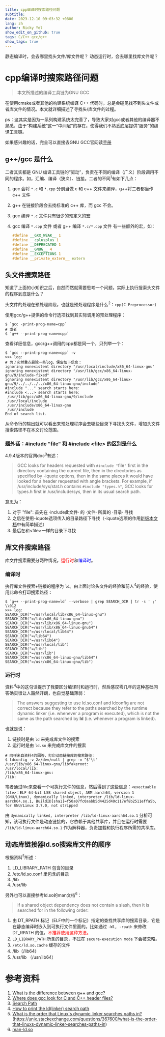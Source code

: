 ```yaml
---
title: cpp编译时搜索路径问题
subtitle:
date: 2023-12-10 09:03:32 +0800
lang: zh
author: Ricky Yel
show_edit_on_github: true
tags: C/C++ gcc/g++
show_tags: true
---
```

静态编译时，会去哪里找头文件/库文件呢？
动态运行时，会去哪里找库文件呢？
<!--more-->

# cpp编译时搜索路径问题

> 本文所描述的编译工具链为GNU GCC

在使用cmake或者其他的构建系统编译 C++ 代码时，总是会碰见找不到头文件或者库文件的情况。本文就详细描述了寻找头/库文件的过程。

ps：这其实是因为一系列构建系统太完善了，导致大家对gcc或者其他的编译器不熟悉，由于“构建系统”这一“中间层”的存在，使得我们不熟悉底层提供“服务”的编译工具链。

如果感兴趣的话，完全可以直接去GNU GCC官网读[手册](https://gcc.gnu.org/onlinedocs/)

## g++/gcc 是什么

二者其实都是 GNU 编译工具链的“驱动”，负责在不同的编译（广义）阶段调用不同的程序。如，汇编、编译（狭义）、链接。二者的不同<sup>1</sup>有如下几点：

1. gcc 会将 `*.c` 和 `*.cpp` 分别当做 c 和 c++ 文件来编译，g++将二者都当作 c++ 文件

2. g++ 在链接阶段会去找标准的 c++ 库，而 gcc 不会。

3. gcc 编译 `*.c` 文件只有很少的预定义的宏

4. gcc 编译 `*.cpp` 文件 或者 g++ 编译 `*.c/*.cpp` 文件 有一些额外的宏，如：
   ```cpp
   #define __GXX_WEAK__ 1
   #define __cplusplus 1
   #define __DEPRECATED 1
   #define __GNUG__ 4
   #define __EXCEPTIONS 1
   #define __private_extern__ extern
   ```

## 头文件搜索路径

知道了上面的小知识之后，自然而然就需要思考一个问题，实际上执行搜索头文件的程序到底是什么？

头文件的处理在预处理阶段，也就是预处理程序是什么<sup>2</sup>：`cpp(C Preprocessor)`

使用gcc/g++提供的命令行选项找到其实际调用的预处理程序：

```shell
$ `gcc -print-prog-name=cpp`
# 或者
$ `g++ --print-prog-name=cpp`
```

查看详细信息，gcc/g++调用的cpp都是同一个，只列举一个：

```shell
$ `gcc --print-prog-name=cpp` -v
>>> log: 
# 为了突然重点删除一些log，保留如下信息：
ignoring nonexistent directory "/usr/local/include/x86_64-linux-gnu"
ignoring nonexistent directory "/usr/lib/gcc/x86_64-linux-gnu/9/include-fixed"
ignoring nonexistent directory "/usr/lib/gcc/x86_64-linux-gnu/9/../../../../x86_64-linux-gnu/include"
#include "..." search starts here:
#include <...> search starts here:
 /usr/lib/gcc/x86_64-linux-gnu/9/include
 /usr/local/include
 /usr/include/x86_64-linux-gnu
 /usr/include
End of search list.
```

从命令行的输出就可以看出来预处理程序会去哪些目录下寻找头文件，增加头文件搜索路径不在本文讨论范围。

### 题外话：\#include "file" 和 \#include \<file\> 的区别是什么

4.9.4版本的官网doc<sup>3</sup>有述：

> GCC looks for headers requested with `#include "`file`"` first in the directory containing the current file, then in the directories as specified by -iquote options, then in the same places it would have looked for a header requested with angle brackets. For example, if /usr/include/sys/stat.h contains `#include "types.h"`, GCC looks for types.h first in /usr/include/sys, then in its usual search path.

意思为：

1. 对于 "file": 首先在 ·include此文件· 的 ·文件· 所属的 ·目录·  寻找
2. 之后在使用-iquote选项传入的目录路径下寻找（-iquote选项的作用[新版本文档](https://gcc.gnu.org/onlinedocs/gcc-11.4.0/cpp/Search-Path.html)中有简单描述）
3. 最后在和\<file\>一样的目录下寻找

## 库文件搜索路径

库文件搜索需要分两种情况，<font color = red>运行时</font>和<font color = blue>编译时</font>。

### 编译时

执行库文件搜索+链接的程序为 `ld`。由上面讨论头文件的经验和前人<sup>4</sup>的经验，使用此命令打印搜索路径：

```shell
$ `g++ --print-prog-name=ld` --verbose | grep SEARCH_DIR | tr -s ' ;' \\012
>>> log:
SEARCH_DIR("=/usr/local/lib/x86_64-linux-gnu")
SEARCH_DIR("=/lib/x86_64-linux-gnu")
SEARCH_DIR("=/usr/lib/x86_64-linux-gnu")
SEARCH_DIR("=/usr/lib/x86_64-linux-gnu64")
SEARCH_DIR("=/usr/local/lib64")
SEARCH_DIR("=/lib64")
SEARCH_DIR("=/usr/lib64")
SEARCH_DIR("=/usr/local/lib")
SEARCH_DIR("=/lib")
SEARCH_DIR("=/usr/lib")
SEARCH_DIR("=/usr/x86_64-linux-gnu/lib64")
SEARCH_DIR("=/usr/x86_64-linux-gnu/lib")
```

### 运行时

资料<sup>4</sup>中的这句话提示了我要区分编译时和运行时，然后感叹零几年的这种基础问答确实很让人豁然开朗，也自觉基础薄弱：

> The answers suggesting to use ld.so.conf and ldconfig are not correct because they refer to the paths searched by the runtime dynamic linker (i.e. whenever a program is executed), which is not the same as the path searched by **ld** (i.e. whenever a program is linked).

也就是说：

1. 链接时是由 `ld` 来完成库文件的搜索
2. 运行时是由 `ld.so` 来完成库文件的搜索

```shell
# 同样来自资料4的回答，打印动态链接库的搜索路径:
$ ldconfig -v 2>/dev/null | grep -v ^$'\t'
/usr/lib/x86_64-linux-gnu/libfakeroot:
/usr/local/lib:
/lib/x86_64-linux-gnu:
/lib:
```

笔者通过file来查看一个可执行文件的信息，然后得到了这些信息：`<exectuable file>：ELF 64-bit LSB shared object, ARM aarch64, version 1 (GNU/Linux), dynamically linked, interpreter /lib/ld-linux-aarch64.so.1, BuildID[sha1]=f50a07fc0aabb5d4425d40c117ef8b2511effa5b, for GNU/Linux 3.7.0, not stripped`

由 `dynamically linked, interpreter /lib/ld-linux-aarch64.so.1` 分析可知，该可执行文件是动态链接的，它依赖于其他共享库，并且在运行时需要 `/lib/ld-linux-aarch64.so.1` 作为解释器，负责加载和执行程序所需的共享库。

## 动态库链接器ld.so搜索库文件的顺序

根据资料<sup>5</sup>所述：

1. LD_LIBRARY_PATH 包含的目录
2. /etc/ld.so.conf 里包含的目录
3. /lib
4. /usr/lib

另外也可以直接参考ld.so的man文档<sup>6</sup>：

> If a shared object dependency does not contain a slash, then it is searched for in the following order:

1. 由 DT_RPATH 标记（ELF中的一个标记）指定的查找共享库的搜索目录，它是在静态编译时嵌入到可执行文件里面的。比如通过 `-Wl, -rpath` 来修改 DT_RPATH 的值。<font color =red>不推荐使用这种方法。</font>
2. `LD_LIBRARY_PATH` 所含的目录，不过在 `secure-execution mode` 下会被忽略。
3. `/etc/ld.so.cache` 缓存的文件
4. /lib（/lib64）
5. /usr/lib （/usr/lib64）

# 参考资料

1. [What is the difference between g++ and gcc?](https://stackoverflow.com/questions/172587/what-is-the-difference-between-g-and-gcc)
2. [Where does gcc look for C and C++ header files?](https://stackoverflow.com/questions/344317/where-does-gcc-look-for-c-and-c-header-files)
3. [Search Path](https://gcc.gnu.org/onlinedocs/gcc-4.9.4/cpp/Search-Path.html#Search-Path)
4. [How to print the ld(linker) search path](https://stackoverflow.com/questions/9922949/how-to-print-the-ldlinker-search-path)
5. [What is the order that Linux's dynamic linker searches paths in?](https://unix.stackexchange.com/questions/367600/what-is-the-order-that-linuxs-dynamic-linker-searches-paths-in)(https://unix.stackexchange.com/questions/367600/what-is-the-order-that-linuxs-dynamic-linker-searches-paths-in)
6. [man-ld.so](https://man7.org/linux/man-pages/man8/ld.so.8.html)